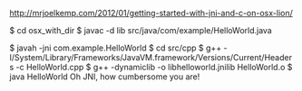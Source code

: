 http://mrjoelkemp.com/2012/01/getting-started-with-jni-and-c-on-osx-lion/

$ cd osx_with_dir
$ javac -d lib src/java/com/example/HelloWorld.java


$ javah -jni com.example.HelloWorld
$ cd src/cpp
$ g++ -I/System/Library/Frameworks/JavaVM.framework/Versions/Current/Headers -c HelloWorld.cpp
$ g++ -dynamiclib -o libhelloworld.jnilib HelloWorld.o
$ java HelloWorld
Oh JNI, how cumbersome you are!
